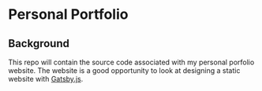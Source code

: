 # Personal Portfolio

## Background
This repo will contain the source code associated with my personal porfolio website.
The website is a good opportunity to look at designing a static website with [Gatsby.js](https://www.gatsbyjs.com/).

